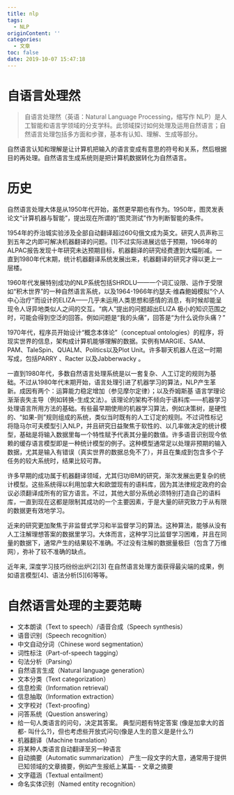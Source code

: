 ```yaml
---
title: nlp
tags:
  - NLP
originContent: ''
categories:
  - 文章
toc: false
date: 2019-10-07 15:47:18
---
```


# 自语言处理然

> 自语言处理然（英语：Natural Language Processing，缩写作 NLP）是人工智能和语言学领域的分支学科。此领域探讨如何处理及运用自然语言；自然语言处理包括多方面和步骤，基本有认知、理解、生成等部分。

自然语言认知和理解是让计算机把输入的语言变成有意思的符号和关系，然后根据目的再处理。自然语言生成系统则是把计算机数据转化为自然语言。

# 历史

自然语言处理大体是从1950年代开始，虽然更早期也有作为。1950年，图灵发表论文“计算机器与智能”，提出现在所谓的“图灵测试”作为判断智能的条件。

1954年的乔治城实验涉及全部自动翻译超过60句俄文成为英文。研究人员声称三到五年之内即可解决机器翻译的问题。[1]不过实际进展远低于预期，1966年的ALPAC报告发现十年研究未达预期目标，机器翻译的研究经费遭到大幅削减。一直到1980年代末期，统计机器翻译系统发展出来，机器翻译的研究才得以更上一层楼。

1960年代发展特别成功的NLP系统包括SHRDLU——一个词汇设限、运作于受限如“积木世界”的一种自然语言系统，以及1964-1966年约瑟夫·维森鲍姆模拟“个人中心治疗”而设计的ELIZA——几乎未运用人类思想和感情的消息，有时候却能呈现令人讶异地类似人之间的交互。“病人”提出的问题超出ELIZA 极小的知识范围之时，可能会得到空泛的回答。例如问题是“我的头痛”，回答是“为什么说你头痛？”

1970年代，程序员开始设计“概念本体论”（conceptual ontologies）的程序，将现实世界的信息，架构成计算机能够理解的数据。实例有MARGIE、SAM、PAM、TaleSpin、QUALM、Politics以及Plot Unit。许多聊天机器人在这一时期写成，包括PARRY 、Racter 以及Jabberwacky 。

一直到1980年代，多数自然语言处理系统是以一套复杂、人工订定的规则为基础。不过从1980年代末期开始，语言处理引进了机器学习的算法，NLP产生革新。成因有两个：运算能力稳定增加（参见摩尔定律）；以及乔姆斯基 语言学理论渐渐丧失主导（例如转换-生成文法）。该理论的架构不倾向于语料库——机器学习处理语言所用方法的基础。有些最早期使用的机器学习算法，例如决策树，是硬性的、“如果-则”规则组成的系统，类似当时既有的人工订定的规则。不过词性标记将隐马尔可夫模型引入NLP，并且研究日益聚焦于软性的、以几率做决定的统计模型，基础是将输入数据里每一个特性赋予代表其分量的数值。许多语音识别现今依赖的缓存语言模型即是一种统计模型的例子。这种模型通常足以处理非预期的输入数据，尤其是输入有错误（真实世界的数据总免不了），并且在集成到包含多个子任务的较大系统时，结果比较可靠。

许多早期的成功属于机器翻译领域，尤其归功IBM的研究，渐次发展出更复杂的统计模型。这些系统得以利用加拿大和欧盟现有的语料库，因为其法律规定政府的会议必须翻译成所有的官方语言。不过，其他大部分系统必须特别打造自己的语料库，一直到现在这都是限制其成功的一个主要因素，于是大量的研究致力于从有限的数据更有效地学习。

近来的研究更加聚焦于非监督式学习和半监督学习的算法。这种算法，能够从没有人工注解理想答案的数据里学习。大体而言，这种学习比监督学习困难，并且在同量的数据下，通常产生的结果较不准确。不过没有注解的数据量极巨（包含了万维网），弥补了较不准确的缺点。

近年来, 深度学习技巧纷纷出炉[2][3] 在自然语言处理方面获得最尖端的成果，例如语言模型[4]、语法分析[5][6]等等。

# 自然语言处理的主要范畴

- 文本朗读（Text to speech）/语音合成（Speech synthesis）
- 语音识别（Speech recognition）
- 中文自动分词（Chinese word segmentation）
- 词性标注（Part-of-speech tagging）
- 句法分析（Parsing）
- 自然语言生成（Natural language generation）
- 文本分类（Text categorization）
- 信息检索（Information retrieval）
- 信息抽取（Information extraction）
- 文字校对（Text-proofing）
- 问答系统（Question answering）
- 给一句人类语言的问句，决定其答案。 典型问题有特定答案 (像是加拿大的首都- 叫什么?)，但也考虑些开放式问句(像是人生的意义是是什么?)
- 机器翻译（Machine translation）
- 将某种人类语言自动翻译至另一种语言
- 自动摘要（Automatic summarization）
产生一段文字的大意，通常用于提供已知领域的文章摘要，例如产生报纸上某篇- - 文章之摘要
- 文字蕴涵（Textual entailment）
- 命名实体识别（Named entity recognition）